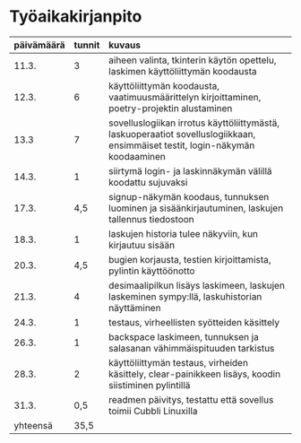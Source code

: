 
# Työaikakirjanpito

| päivämäärä | tunnit | kuvaus |
| :----------| :----| :-----|
| 11.3.      | 3  | aiheen valinta, tkinterin käytön opettelu, laskimen käyttöliittymän koodausta |
| 12.3. | 6 | käyttöliittymän koodausta, vaatimuusmäärittelyn kirjoittaminen, poetry-projektin alustaminen |
| 13.3 | 7 | sovelluslogiikan irrotus käyttöliittymästä, laskuoperaatiot sovelluslogiikkaan, ensimmäiset testit, login-näkymän koodaaminen |
| 14.3. | 1 | siirtymä login- ja laskinnäkymän välillä koodattu sujuvaksi |
| 17.3. | 4,5 | signup-näkymän koodaus, tunnuksen luominen ja sisäänkirjautuminen, laskujen tallennus tiedostoon |
| 18.3. | 1 | laskujen historia tulee näkyviin, kun kirjautuu sisään |
| 20.3. | 4,5 | bugien korjausta, testien kirjoittamista, pylintin käyttöönotto |
| 21.3. | 4 | desimaalipilkun lisäys laskimeen, laskujen laskeminen sympy:llä, laskuhistorian näyttäminen |
| 24.3. | 1 | testaus, virheellisten syötteiden käsittely |
| 26.3. | 1 | backspace laskimeen, tunnuksen ja salasanan vähimmäispituuden tarkistus |
| 28.3. | 2 | käyttöliittymän testaus, virheiden käsittely, clear-painikkeen lisäys, koodin siistiminen pylintillä |
| 31.3. | 0,5 | readmen päivitys, testattu että sovellus toimii Cubbli Linuxilla |
| yhteensä | 35,5 |
